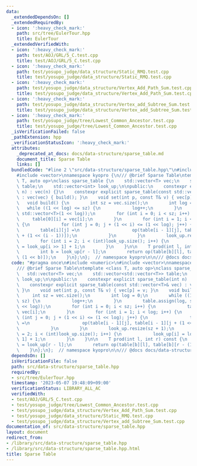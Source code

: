 ```yaml
---
data:
  _extendedDependsOn: []
  _extendedRequiredBy:
  - icon: ':heavy_check_mark:'
    path: src/tree/EulerTour.hpp
    title: EulerTour
  _extendedVerifiedWith:
  - icon: ':heavy_check_mark:'
    path: test/AOJ/GRL/5_C.test.cpp
    title: test/AOJ/GRL/5_C.test.cpp
  - icon: ':heavy_check_mark:'
    path: test/yosupo_judge/data_structure/Static_RMQ.test.cpp
    title: test/yosupo_judge/data_structure/Static_RMQ.test.cpp
  - icon: ':heavy_check_mark:'
    path: test/yosupo_judge/data_structure/Vertex_Add_Path_Sum.test.cpp
    title: test/yosupo_judge/data_structure/Vertex_Add_Path_Sum.test.cpp
  - icon: ':heavy_check_mark:'
    path: test/yosupo_judge/data_structure/Vertex_add_Subtree_Sum.test.cpp
    title: test/yosupo_judge/data_structure/Vertex_add_Subtree_Sum.test.cpp
  - icon: ':heavy_check_mark:'
    path: test/yosupo_judge/tree/Lowest_Common_Ancestor.test.cpp
    title: test/yosupo_judge/tree/Lowest_Common_Ancestor.test.cpp
  _isVerificationFailed: false
  _pathExtension: hpp
  _verificationStatusIcon: ':heavy_check_mark:'
  attributes:
    _deprecated_at_docs: docs/data-structure/sparse_table.md
    document_title: Sparse Table
    links: []
  bundledCode: "#line 2 \"src/data-structure/sparse_table.hpp\"\n#include <numeric>\n\
    #include <vector>\nnamespace kyopro {\n/// @brief Sparse Table\ntemplate <class\
    \ T, auto op>\nclass sparse_table {\n    std::vector<T> vec;\n    std::vector<std::vector<T>>\
    \ table;\n    std::vector<int> look_up;\n\npublic:\n    constexpr explicit sparse_table(int\
    \ n) : vec(n) {}\n    constexpr explicit sparse_table(const std::vector<T>& vec)\
    \ : vec(vec) { build(); }\n    void set(int p, const T& v) { vec[p] = v; }\n \
    \   void build() {\n        int sz = vec.size();\n        int log = 0;\n     \
    \   while ((1 << log) <= sz) {\n            log++;\n        }\n        table.assign(log,\
    \ std::vector<T>(1 << log));\n        for (int i = 0; i < sz; i++) {\n       \
    \     table[0][i] = vec[i];\n        }\n        for (int i = 1; i < log; i++)\
    \ {\n            for (int j = 0; j + (1 << i) <= (1 << log); j++) {\n        \
    \        table[i][j] =\n                    op(table[i - 1][j], table[i - 1][j\
    \ + (1 << (i - 1))]);\n            }\n        }\n        look_up.resize(sz + 1);\n\
    \        for (int i = 2; i < (int)look_up.size(); i++) {\n            look_up[i]\
    \ = look_up[i >> 1] + 1;\n        }\n    }\n\n    T prod(int l, int r) const {\n\
    \        int b = look_up[r - l];\n        return op(table[b][l], table[b][r -\
    \ (1 << b)]);\n    }\n};\n};  // namespace kyopro\n\n/// @docs docs/data-structure/sparse_table.md\n"
  code: "#pragma once\n#include <numeric>\n#include <vector>\nnamespace kyopro {\n\
    /// @brief Sparse Table\ntemplate <class T, auto op>\nclass sparse_table {\n \
    \   std::vector<T> vec;\n    std::vector<std::vector<T>> table;\n    std::vector<int>\
    \ look_up;\n\npublic:\n    constexpr explicit sparse_table(int n) : vec(n) {}\n\
    \    constexpr explicit sparse_table(const std::vector<T>& vec) : vec(vec) { build();\
    \ }\n    void set(int p, const T& v) { vec[p] = v; }\n    void build() {\n   \
    \     int sz = vec.size();\n        int log = 0;\n        while ((1 << log) <=\
    \ sz) {\n            log++;\n        }\n        table.assign(log, std::vector<T>(1\
    \ << log));\n        for (int i = 0; i < sz; i++) {\n            table[0][i] =\
    \ vec[i];\n        }\n        for (int i = 1; i < log; i++) {\n            for\
    \ (int j = 0; j + (1 << i) <= (1 << log); j++) {\n                table[i][j]\
    \ =\n                    op(table[i - 1][j], table[i - 1][j + (1 << (i - 1))]);\n\
    \            }\n        }\n        look_up.resize(sz + 1);\n        for (int i\
    \ = 2; i < (int)look_up.size(); i++) {\n            look_up[i] = look_up[i >>\
    \ 1] + 1;\n        }\n    }\n\n    T prod(int l, int r) const {\n        int b\
    \ = look_up[r - l];\n        return op(table[b][l], table[b][r - (1 << b)]);\n\
    \    }\n};\n};  // namespace kyopro\n\n/// @docs docs/data-structure/sparse_table.md"
  dependsOn: []
  isVerificationFile: false
  path: src/data-structure/sparse_table.hpp
  requiredBy:
  - src/tree/EulerTour.hpp
  timestamp: '2023-05-07 19:48:09+09:00'
  verificationStatus: LIBRARY_ALL_AC
  verifiedWith:
  - test/AOJ/GRL/5_C.test.cpp
  - test/yosupo_judge/tree/Lowest_Common_Ancestor.test.cpp
  - test/yosupo_judge/data_structure/Vertex_Add_Path_Sum.test.cpp
  - test/yosupo_judge/data_structure/Static_RMQ.test.cpp
  - test/yosupo_judge/data_structure/Vertex_add_Subtree_Sum.test.cpp
documentation_of: src/data-structure/sparse_table.hpp
layout: document
redirect_from:
- /library/src/data-structure/sparse_table.hpp
- /library/src/data-structure/sparse_table.hpp.html
title: Sparse Table
---
```

